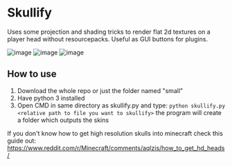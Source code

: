 # Skullify
Uses some projection and shading tricks to render flat 2d textures on a player head without resourcepacks. 
Useful as GUI buttons for plugins.

![image](https://user-images.githubusercontent.com/70565775/117182379-8facb880-add6-11eb-9ec4-c2a6b4e730c1.png)
![image](https://user-images.githubusercontent.com/70565775/117183500-e8c91c00-add7-11eb-9b08-743d41f2376b.png)
![image](https://user-images.githubusercontent.com/70565775/117182534-c1258400-add6-11eb-872e-06fb99bb5621.png)

## How to use
1. Download the whole repo or just the folder named "small"
2. Have python 3 installed
3. Open CMD in same directory as skullify.py and type:
```python skullify.py <relative path to file you want to skullify>```
the program will create a folder which outputs the skins

If you don't know how to get high resolution skulls into minecraft check this guide out:
https://www.reddit.com/r/Minecraft/comments/aqlzis/how_to_get_hd_heads/
